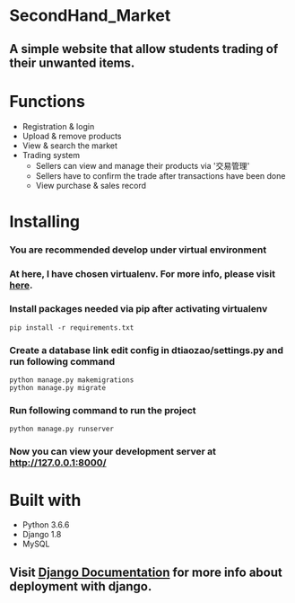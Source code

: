 # SecondHand_Market
## A simple website that allow students trading of their unwanted items.


# Functions
* Registration & login
* Upload & remove products
* View & search the market
* Trading system
    * Sellers can view and manage their products via '交易管理'
    * Sellers have to confirm the trade after transactions have been done
    * View purchase & sales record

# Installing
### You are recommended develop under virtual environment
### At here, I have chosen virtualenv. For more info, please visit [here](https://packaging.python.org/guides/installing-using-pip-and-virtualenv/).

### Install packages needed via pip after activating virtualenv
```
pip install -r requirements.txt
```
### Create a database link edit config in dtiaozao/settings.py and run following command
```
python manage.py makemigrations
python manage.py migrate
```

### Run following command to run the project
```
python manage.py runserver
```
### Now you can view your development server at http://127.0.0.1:8000/ 

# Built with
* Python 3.6.6
* Django 1.8
* MySQL

## Visit [Django Documentation](https://docs.djangoproject.com/en/2.1/) for more info about deployment with django.

